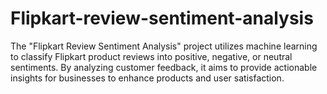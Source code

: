 # Flipkart-review-sentiment-analysis
The "Flipkart Review Sentiment Analysis" project utilizes machine learning to classify Flipkart product reviews into positive, negative, or neutral sentiments. By analyzing customer feedback, it aims to provide actionable insights for businesses to enhance products and user satisfaction.
